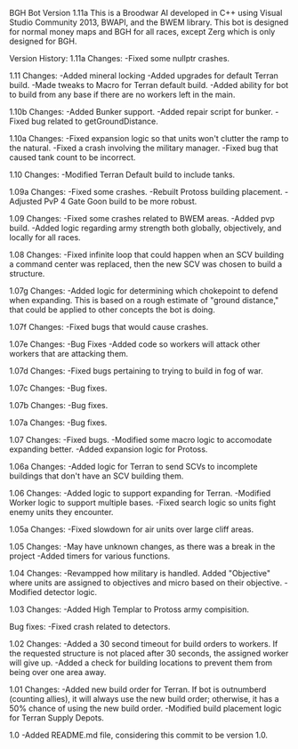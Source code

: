 BGH Bot Version 1.11a
This is a Broodwar AI developed in C++ using Visual Studio Community 2013, BWAPI, and the BWEM library. This bot is designed for normal money maps and BGH for all races, except Zerg which is only designed for BGH.

Version History:
1.11a
Changes:
-Fixed some nullptr crashes.

1.11
Changes:
-Added mineral locking
-Added upgrades for default Terran build.
-Made tweaks to Macro for Terran default build.
-Added ability for bot to build from any base if there are no workers left in the main.

1.10b
Changes:
-Added Bunker support.
-Added repair script for bunker.
-Fixed bug related to getGroundDistance.

1.10a
Changes:
-Fixed expansion logic so that units won't clutter the ramp to the natural.
-Fixed a crash involving the military manager.
-Fixed bug that caused tank count to be incorrect.

1.10
Changes:
-Modified Terran Default build to include tanks.

1.09a
Changes:
-Fixed some crashes.
-Rebuilt Protoss building placement.
-Adjusted PvP 4 Gate Goon build to be more robust.

1.09
Changes:
-Fixed some crashes related to BWEM areas.
-Added pvp build.
-Added logic regarding army strength both globally, objectively, and locally for all races.

1.08
Changes:
-Fixed infinite loop that could happen when an SCV building a command center was replaced, then the new SCV was chosen to build a structure.

1.07g
Changes:
-Added logic for determining which chokepoint to defend when expanding. This is based on a rough estimate of "ground distance," that could be applied to other concepts the bot is doing.

1.07f
Changes:
-Fixed bugs that would cause crashes.

1.07e
Changes:
-Bug Fixes
-Added code so workers will attack other workers that are attacking them.

1.07d
Changes:
-Fixed bugs pertaining to trying to build in fog of war.

1.07c
Changes:
-Bug fixes.

1.07b
Changes:
-Bug fixes.

1.07a
Changes:
-Bug fixes.

1.07
Changes:
-Fixed bugs.
-Modified some macro logic to accomodate expanding better.
-Added expansion logic for Protoss.

1.06a
Changes:
-Added logic for Terran to send SCVs to incomplete buildings that don't have an SCV building them.

1.06
Changes:
-Added logic to support expanding for Terran.
-Modified Worker logic to support multiple bases.
-Fixed search logic so units fight enemy units they encounter.

1.05a
Changes:
-Fixed slowdown for air units over large cliff areas.

1.05
Changes:
-May have unknown changes, as there was a break in the project
-Added timers for various functions.

1.04
Changes:
-Revampped how military is handled. Added "Objective" where units are assigned to objectives and micro based on their objective.
-Modified detector logic.

1.03
Changes:
-Added High Templar to Protoss army compisition.

Bug fixes:
-Fixed crash related to detectors.

1.02
Changes:
-Added a 30 second timeout for build orders to workers. If the requested structure is not placed after 30 seconds, the assigned worker will give up.
-Added a check for building locations to prevent them from being over one area away.

1.01
Changes:
-Added new build order for Terran. If bot is outnumberd (counting allies), it will always use the new build order; otherwise, it has a 50% chance of using the new build order.
-Modified build placement logic for Terran Supply Depots.

1.0
-Added README.md file, considering this commit to be version 1.0.